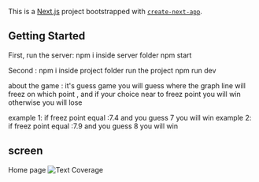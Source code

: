This is a [Next.js](https://nextjs.org/) project bootstrapped with [`create-next-app`](https://github.com/vercel/next.js/tree/canary/packages/create-next-app).

## Getting Started

First, run the  server:
npm i inside server folder 
npm start 

Second :
npm i inside project folder 
run the project npm run dev 


about the game : it's guess game you will guess where the graph line will freez on which point , and if your choice near to freez point you will win otherwise you will lose 

example 1: if freez point equal :7.4 and you guess 7 you will win 
example 2: if freez point equal :7.9 and you guess 8 you will win 

## screen 
Home page
 ![Text Coverage]([https://github.com/MhHusam/GuessGame/tree/main/screen/home.png])
 
 
 
